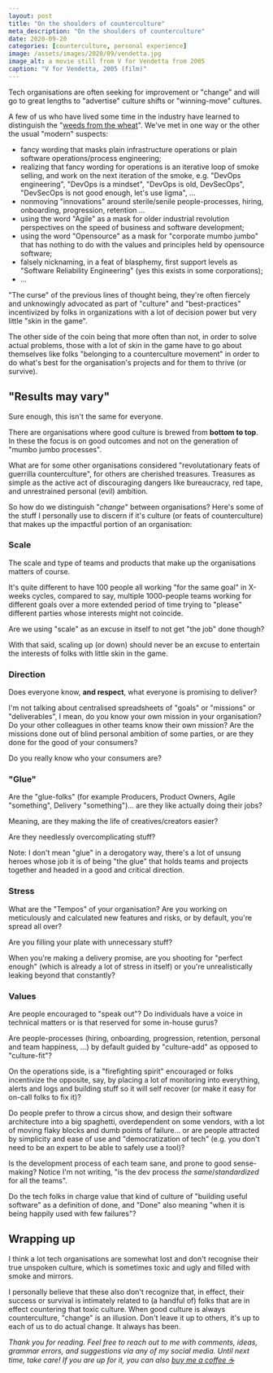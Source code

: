 ```yaml
---
layout: post
title: "On the shoulders of counterculture"
meta_description: "On the shoulders of counterculture"
date: 2020-09-20
categories: [counterculture, personal experience]
image: /assets/images/2020/09/vendetta.jpg
image_alt: a movie still from V for Vendetta from 2005
caption: "V for Vendetta, 2005 (film)"
---
```


Tech organisations are often seeking for improvement or "change" and will go to great lengths to "advertise" culture shifts or "winning-move" cultures.

A few of us who have lived some time in the industry  have learned to distinguish the "[weeds from the wheat](https://en.wikipedia.org/wiki/The_Parable_of_the_Weeds)". We've met in one way or the other the usual "modern" suspects: 
- fancy wording that masks plain infrastructure operations or plain software operations/process engineering;
- realizing that fancy wording for operations is an iterative loop of smoke selling, and work on the next iteration of the smoke, e.g. "DevOps engineering", "DevOps is a mindset", "DevOps is old, DevSecOps", "DevSecOps is not good enough, let's use ligma", ...
- nonmoving "innovations" around sterile/senile people-processes, hiring, onboarding, progression, retention ...
- using the word "Agile" as a mask for older industrial revolution perspectives on the speed of business and software development;
- using the word "Opensource" as a mask for "corporate mumbo jumbo" that has nothing to do with the values and principles held by opensource software;
- falsely nicknaming, in a feat of blasphemy, first support levels as "Software Reliability Engineering" (yes this exists in some corporations);
- ...

"The curse" of the previous lines of thought being, they're often fiercely and unknowingly advocated as part of "culture" and "best-practices" incentivized by folks in organizations with a lot of decision power but very little "skin in the game". 

The other side of the coin being that more often than not, in order to solve actual problems, those with a lot of skin in the game have to go about themselves like folks "belonging to a counterculture movement" in order to do what's best for the organisation's projects and for them to thrive (or survive).

## "Results may vary"

Sure enough, this isn't the same for everyone. 

There are organisations where good culture is brewed from __bottom to top__. In these the focus is on good outcomes and not on the generation of "mumbo jumbo processes".

What are for some other organisations considered "revolutationary feats of guerrilla counterculture", for others are cherished treasures. Treasures as simple as the active act of discouraging dangers like bureaucracy, red tape, and unrestrained personal (evil) ambition.

So how do we distinguish "_change_" between organisations? Here's some of the stuff I personally use to discern if it's culture (or feats of counterculture) that makes up the impactful portion of an organisation:

### Scale

The scale and type of teams and products that make up the organisations matters of course.

It's quite different to have 100 people all working "for the same goal" in X-weeks cycles, compared to say, multiple 1000-people teams working for different goals over a more extended period of time trying to "please" different parties whose interests might not coincide.

Are we using "scale" as an excuse in itself to not get "the job" done though?

With that said, scaling up (or down) should never be an excuse to entertain the interests of folks with little skin in the game.

### Direction

Does everyone know, __and respect__, what everyone is promising to deliver?

I'm not talking about centralised spreadsheets of "goals" or "missions" or "deliverables", I mean, do you know your own mission in your organisation? Do your other colleagues in other teams know their own mission? Are the missions done out of blind personal ambition of some parties, or are they done for the good of your consumers?

Do you really know who your consumers are?

### "Glue"

Are the "glue-folks" (for example Producers, Product Owners, Agile "something", Delivery "something")... are they like actually doing their jobs? 

Meaning, are they making the life of creatives/creators easier?

Are they needlessly overcomplicating stuff?

Note: I don't mean "glue" in a derogatory way, there's a lot of unsung heroes whose job it is of being "the glue" that holds teams and projects together and headed in a good and critical direction.

### Stress

What are the "Tempos" of your organisation? Are you working on meticulously and calculated new features and risks, or by default, you're spread all over? 

Are you filling your plate with unnecessary stuff?

When you're making a delivery promise, are you shooting for "perfect enough" (which is already a lot of stress in itself) or you're unrealistically leaking beyond that constantly?

### Values

Are people encouraged to "speak out"? Do individuals have a voice in technical matters or is that reserved for some in-house gurus?

Are people-processes (hiring, onboarding, progression, retention, personal and team happiness, ...) by default guided by "culture-add" as opposed to "culture-fit"?

On the operations side, is a "firefighting spirit" encouraged or folks incentivize the opposite, say, by placing a lot of monitoring into everything, alerts and logs and building stuff so it will self recover (or make it easy for on-call folks to fix it)?

Do people prefer to throw a circus show, and design their software architecture into a big spaghetti, overdependent on some vendors, with a lot of moving flaky blocks and dumb points of failure... or are people attracted by simplicity and ease of use and "democratization of tech" (e.g. you don't need to be an expert to be able to safely use a tool)?

Is the development process of each team sane, and prone to good sense-making? Notice I'm not writing, "is the dev process _the same_/_standardized_ for all the teams". 

Do the tech folks in charge value that kind of culture of "building useful software" as a definition of done, and "Done" also meaning "when it is being happily used with few failures"?

## Wrapping up

I think a lot tech organisations are somewhat lost and don't recognise their true unspoken culture, which is sometimes toxic and ugly and filled with smoke and mirrors. 

I personally believe that these also don't recognize that, in effect, their success or survival is intimately related to (a handful of) folks that are in effect countering that toxic culture. When good culture is always counterculture, "change" is an illusion. Don't leave it up to others, it's up to each of us to do actual change. It always has been.

_Thank you for reading. Feel free to reach out to me with comments, ideas, grammar errors, and suggestions via any of my social media. Until next time, take care! If you are up for it, you can also <a href="https://www.buymeacoffee.com/filipefreire">buy me a coffee ☕</a>_

